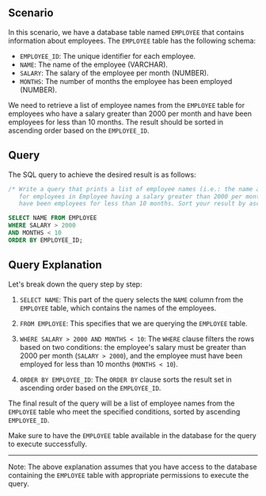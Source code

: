 ## Scenario
In this scenario, we have a database table named `EMPLOYEE` that contains information about employees. The `EMPLOYEE` table has the following schema:

- `EMPLOYEE_ID`: The unique identifier for each employee.
- `NAME`: The name of the employee (VARCHAR).
- `SALARY`: The salary of the employee per month (NUMBER).
- `MONTHS`: The number of months the employee has been employed (NUMBER).

We need to retrieve a list of employee names from the `EMPLOYEE` table for employees who have a salary greater than 2000 per month and have been employees for less than 10 months. The result should be sorted in ascending order based on the `EMPLOYEE_ID`.

## Query
The SQL query to achieve the desired result is as follows:

```sql
/* Write a query that prints a list of employee names (i.e.: the name attribute)
   for employees in Employee having a salary greater than 2000 per month who
   have been employees for less than 10 months. Sort your result by ascending employee_id. */

SELECT NAME FROM EMPLOYEE
WHERE SALARY > 2000
AND MONTHS < 10
ORDER BY EMPLOYEE_ID;
```

## Query Explanation
Let's break down the query step by step:

1. `SELECT NAME`: This part of the query selects the `NAME` column from the `EMPLOYEE` table, which contains the names of the employees.

2. `FROM EMPLOYEE`: This specifies that we are querying the `EMPLOYEE` table.

3. `WHERE SALARY > 2000 AND MONTHS < 10`: The `WHERE` clause filters the rows based on two conditions: the employee's salary must be greater than 2000 per month (`SALARY > 2000`), and the employee must have been employed for less than 10 months (`MONTHS < 10`).

4. `ORDER BY EMPLOYEE_ID`: The `ORDER BY` clause sorts the result set in ascending order based on the `EMPLOYEE_ID`.

The final result of the query will be a list of employee names from the `EMPLOYEE` table who meet the specified conditions, sorted by ascending `EMPLOYEE_ID`.

Make sure to have the `EMPLOYEE` table available in the database for the query to execute successfully.

---

Note: The above explanation assumes that you have access to the database containing the `EMPLOYEE` table with appropriate permissions to execute the query.